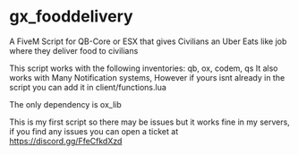 # gx_fooddelivery
A FiveM Script for QB-Core or ESX that gives Civilians an Uber Eats like job where they deliver food to civilians

This script works with the following inventories: qb, ox, codem, qs
It also works with Many Notification systems, However if yours isnt already in the script you can add it in client/functions.lua 

The only dependency is ox_lib 

This is my first script so there may be issues but it works fine in my servers, if you find any issues you can open a ticket at https://discord.gg/FfeCfkdXzd

